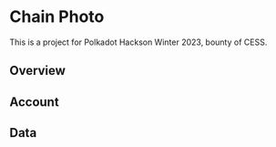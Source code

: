 # Chain Photo

This is a project for Polkadot Hackson Winter 2023, bounty of CESS.

## Overview

## Account

## Data
